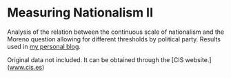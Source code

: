 # Measuring Nationalism II

Analysis of the relation between the continuous scale of nationalism and the
Moreno question allowing for different thresholds by political party. Results
used in [my personal blog](http://griverorz.net/blog/2013/10/pthresholds/).

Original data not included. It can be obtained through the [CIS website.]
(www.cis.es)
